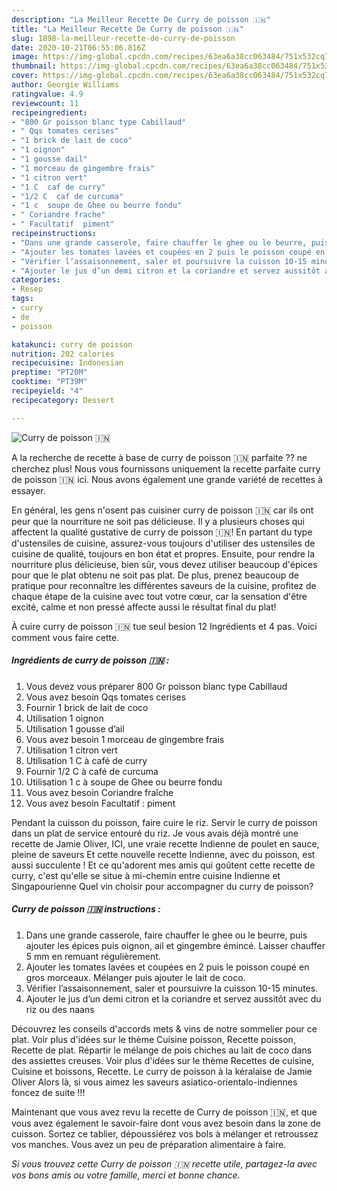 ```yaml
---
description: "La Meilleur Recette De Curry de poisson 🇮🇳"
title: "La Meilleur Recette De Curry de poisson 🇮🇳"
slug: 1898-la-meilleur-recette-de-curry-de-poisson
date: 2020-10-21T06:55:06.816Z
image: https://img-global.cpcdn.com/recipes/63ea6a38cc063484/751x532cq70/curry-de-poisson-🇮🇳-photo-principale-de-la-recette.jpg
thumbnail: https://img-global.cpcdn.com/recipes/63ea6a38cc063484/751x532cq70/curry-de-poisson-🇮🇳-photo-principale-de-la-recette.jpg
cover: https://img-global.cpcdn.com/recipes/63ea6a38cc063484/751x532cq70/curry-de-poisson-🇮🇳-photo-principale-de-la-recette.jpg
author: Georgie Williams
ratingvalue: 4.9
reviewcount: 11
recipeingredient:
- "800 Gr poisson blanc type Cabillaud"
- " Qqs tomates cerises"
- "1 brick de lait de coco"
- "1 oignon"
- "1 gousse dail"
- "1 morceau de gingembre frais"
- "1 citron vert"
- "1 C  caf de curry"
- "1/2 C  caf de curcuma"
- "1 c  soupe de Ghee ou beurre fondu"
- " Coriandre frache"
- " Facultatif  piment"
recipeinstructions:
- "Dans une grande casserole, faire chauffer le ghee ou le beurre, puis ajouter les épices puis oignon, ail et gingembre émincé. Laisser chauffer 5 mm en remuant régulièrement."
- "Ajouter les tomates lavées et coupées en 2 puis le poisson coupé en gros morceaux. Mélanger puis ajouter le lait de coco."
- "Vérifier l’assaisonnement, saler et poursuivre la cuisson 10-15 minutes."
- "Ajouter le jus d’un demi citron et la coriandre et servez aussitôt avec du riz ou des naans"
categories:
- Resep
tags:
- curry
- de
- poisson

katakunci: curry de poisson 
nutrition: 202 calories
recipecuisine: Indonesian
preptime: "PT20M"
cooktime: "PT39M"
recipeyield: "4"
recipecategory: Dessert

---
```



![Curry de poisson 🇮🇳](https://img-global.cpcdn.com/recipes/63ea6a38cc063484/751x532cq70/curry-de-poisson-🇮🇳-photo-principale-de-la-recette.jpg)

A la recherche de recette à base de curry de poisson 🇮🇳 parfaite ?? ne cherchez plus! Nous vous fournissons uniquement la recette parfaite curry de poisson 🇮🇳 ici. Nous avons également une grande variété de recettes à essayer.

En général, les gens n'osent pas cuisiner curry de poisson 🇮🇳 car ils ont peur que la nourriture ne soit pas délicieuse. Il y a plusieurs choses qui affectent la qualité gustative de curry de poisson 🇮🇳! En partant du type d'ustensiles de cuisine, assurez-vous toujours d'utiliser des ustensiles de cuisine de qualité, toujours en bon état et propres. Ensuite, pour rendre la nourriture plus délicieuse, bien sûr, vous devez utiliser beaucoup d'épices pour que le plat obtenu ne soit pas plat. De plus, prenez beaucoup de pratique pour reconnaître les différentes saveurs de la cuisine, profitez de chaque étape de la cuisine avec tout votre cœur, car la sensation d'être excité, calme et non pressé affecte aussi le résultat final du plat!

<!--inarticleads1-->

À cuire curry de poisson 🇮🇳 tue seul besion 12 Ingrédients et 4 pas. Voici comment vous faire cette.

##### Ingrédients de curry de poisson 🇮🇳 :

1. Vous devez vous préparer 800 Gr poisson blanc type Cabillaud
1. Vous avez besoin  Qqs tomates cerises
1. Fournir 1 brick de lait de coco
1. Utilisation 1 oignon
1. Utilisation 1 gousse d’ail
1. Vous avez besoin 1 morceau de gingembre frais
1. Utilisation 1 citron vert
1. Utilisation 1 C à café de curry
1. Fournir 1/2 C à café de curcuma
1. Utilisation 1 c à soupe de Ghee ou beurre fondu
1. Vous avez besoin  Coriandre fraîche
1. Vous avez besoin  Facultatif : piment


Pendant la cuisson du poisson, faire cuire le riz. Servir le curry de poisson dans un plat de service entouré du riz. Je vous avais déjà montré une recette de Jamie Oliver, ICI, une vraie recette Indienne de poulet en sauce, pleine de saveurs Et cette nouvelle recette Indienne, avec du poisson, est aussi succulente ! Et ce qu&#39;adorent mes amis qui goûtent cette recette de curry, c&#39;est qu&#39;elle se situe à mi-chemin entre cuisine Indienne et Singapourienne Quel vin choisir pour accompagner du curry de poisson? 

<!--inarticleads2-->

##### Curry de poisson 🇮🇳 instructions :

1. Dans une grande casserole, faire chauffer le ghee ou le beurre, puis ajouter les épices puis oignon, ail et gingembre émincé. Laisser chauffer 5 mm en remuant régulièrement.
1. Ajouter les tomates lavées et coupées en 2 puis le poisson coupé en gros morceaux. Mélanger puis ajouter le lait de coco.
1. Vérifier l’assaisonnement, saler et poursuivre la cuisson 10-15 minutes.
1. Ajouter le jus d’un demi citron et la coriandre et servez aussitôt avec du riz ou des naans


Découvrez les conseils d&#39;accords mets &amp; vins de notre sommelier pour ce plat. Voir plus d&#39;idées sur le thème Cuisine poisson, Recette poisson, Recette de plat. Répartir le mélange de pois chiches au lait de coco dans des assiettes creuses. Voir plus d&#39;idées sur le thème Recettes de cuisine, Cuisine et boissons, Recette. Le curry de poisson à la kéralaise de Jamie Oliver Alors là, si vous aimez les saveurs asiatico-orientalo-indiennes foncez de suite !!! 

<!--inarticleads1-->

<p>
Maintenant que vous avez revu la recette de Curry de poisson 🇮🇳, et que vous avez également le savoir-faire dont vous avez besoin dans la zone de cuisson. Sortez ce tablier, dépoussiérez vos bols à mélanger et retroussez vos manches. Vous avez un peu de préparation alimentaire à faire.
</p>

<p>
<i>Si vous trouvez cette Curry de poisson 🇮🇳 recette utile, partagez-la avec vos bons amis ou votre famille, merci et bonne chance.</i>
</p>

